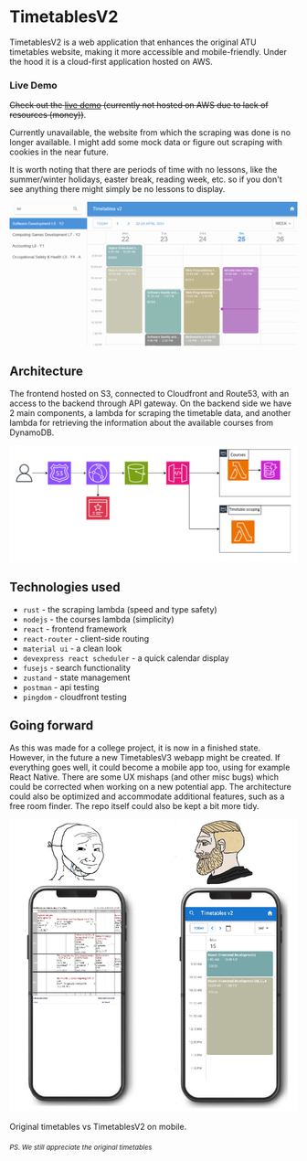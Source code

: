 # TimetablesV2

TimetablesV2 is a web application that enhances the original ATU timetables website, making it more accessible and mobile-friendly. Under the hood it is a cloud-first application hosted on AWS. 

### Live Demo
~~Check out the [live demo](https://timetables-v2.onrender.com/timetable/SG_KSODV_H08%2FF%2FY2%2F1%2F(B)?date=2024-09-18&view=Week) (currently not hosted on AWS due to lack of resources (money))~~. 

Currently unavailable, the website from which the scraping was done is no longer available. I might add some mock data or figure out scraping with cookies in the near future.
 
It is worth noting that there are periods of time with no lessons, like the summer/winter holidays, easter break, reading week, etc. so if you don't see anything there might simply be no lessons to display.
 
![timetablesv2-screenshot](images/screenshot.png)

## Architecture

The frontend hosted on S3, connected to Cloudfront and Route53, with an access to the backend through API gateway. On the backend side we have 2 main components, a lambda for scraping the timetable data, and another lambda for retrieving the information about the available courses from DynamoDB.

![architecture-diagram](images/architecture-diagram.png)
 
## Technologies used
- `rust` - the scraping lambda (speed and type safety)
- `nodejs` - the courses lambda (simplicity)
- `react` - frontend framework
- `react-router` - client-side routing
- `material ui` - a clean look
- `devexpress react scheduler` - a quick calendar display
- `fusejs` - search functionality
- `zustand` - state management
- `postman` - api testing
- `pingdom` - cloudfront testing

## Going forward

As this was made for a college project, it is now in a finished state. However, in the future a new TimetablesV3 webapp might be created. If everything goes well, it could become a mobile app too, using for example React Native. There are some UX mishaps (and other misc bugs) which could be corrected when working on a new potential app. The architecture could also be optimized and accommodate additional features, such as a free room finder. The repo itself could also be kept a bit more tidy.

![timetablesv2-meme](images/meme.png)

Original timetables vs TimetablesV2 on mobile.

<sub>*PS. We still appreciate the original timetables*</sub>
